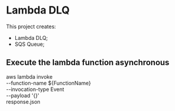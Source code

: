 # Lambda DLQ

This project creates:
- Lambda DLQ;
- SQS Queue;

## Execute the lambda function asynchronous 

aws lambda invoke \
    --function-name ${FunctionName} \
    --invocation-type Event \
    --payload '{}' \
    response.json